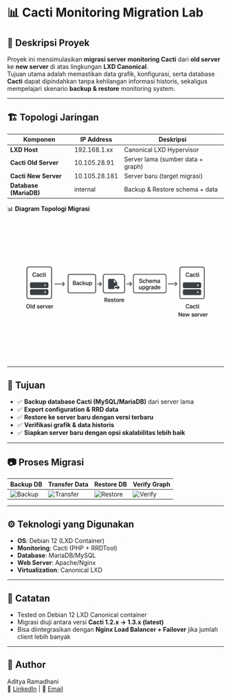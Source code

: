 # 📊 Cacti Monitoring Migration Lab

## 📌 Deskripsi Proyek
Proyek ini mensimulasikan **migrasi server monitoring Cacti** dari **old server** ke **new server** di atas lingkungan **LXD Canonical**.  
Tujuan utama adalah memastikan data grafik, konfigurasi, serta database **Cacti** dapat dipindahkan tanpa kehilangan informasi historis, sekaligus mempelajari skenario **backup & restore** monitoring system.  

---

## 🏗️ Topologi Jaringan

| Komponen                 | IP Address      | Deskripsi                          |
|--------------------------|-----------------|------------------------------------|
| **LXD Host**             | 192.168.1.xx    | Canonical LXD Hypervisor           |
| **Cacti Old Server**     | 10.105.28.91    | Server lama (sumber data + graph)  |
| **Cacti New Server**     | 10.105.28.181   | Server baru (target migrasi)       |
| **Database (MariaDB)**   | internal        | Backup & Restore schema + data     |

📊 **Diagram Topologi Migrasi**  
![Topologi Migrasi Cacti](/Image/a8c23aba-dbb7-466c-879f-a66ebd2f67c7.png)  

---

## 🎯 Tujuan
- ✅ **Backup database Cacti (MySQL/MariaDB)** dari server lama  
- ✅ **Export configuration & RRD data**  
- ✅ **Restore ke server baru dengan versi terbaru**  
- ✅ **Verifikasi grafik & data historis**  
- ✅ **Siapkan server baru dengan opsi skalabilitas lebih baik**  

---

## 📷 Proses Migrasi  

| Backup DB | Transfer Data | Restore DB | Verify Graph |
|-----------|---------------|------------|--------------|
| ![Backup](/Image/cacti_backup.png) | ![Transfer](/Image/cacti_transfer.png) | ![Restore](/Image/cacti_restore.png) | ![Verify](/Image/cacti_verify.png) |

---

## ⚙️ Teknologi yang Digunakan
- **OS**: Debian 12 (LXD Container)  
- **Monitoring**: Cacti (PHP + RRDTool)  
- **Database**: MariaDB/MySQL  
- **Web Server**: Apache/Nginx  
- **Virtualization**: Canonical LXD  

---

## 📌 Catatan
- Tested on Debian 12 LXD Canonical container  
- Migrasi diuji antara versi **Cacti 1.2.x → 1.3.x (latest)**  
- Bisa diintegrasikan dengan **Nginx Load Balancer + Failover** jika jumlah client lebih banyak  

---

## 👤 Author
Aditya Ramadhani  
🔗 [LinkedIn](https://linkedin.com/in/username) | 📧 [Email](mailto:ramadhaniaditya19@gmail.com)  
